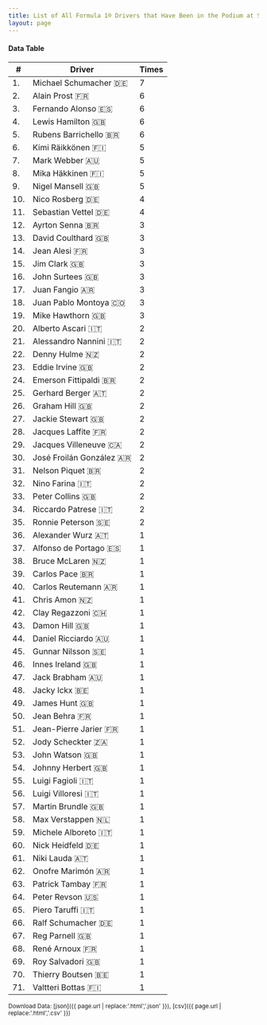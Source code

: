 ```yaml
---
title: List of All Formula 1® Drivers that Have Been in the Podium at Silverstone Circuit
layout: page
---
```


<canvas id="chart" width="400" height="180"></canvas>
<script>
var data = {
    "datasets": [
        {
            "backgroundColor": "#f3a935",
            "borderColor": "#f68639",
            "borderWidth": 1,
            "data": [
                7.0,
                6.0,
                6.0,
                6.0,
                6.0,
                5.0,
                5.0,
                5.0,
                5.0,
                4.0,
                4.0,
                3.0,
                3.0,
                3.0,
                3.0,
                3.0,
                3.0,
                3.0,
                3.0,
                2.0,
                2.0,
                2.0,
                2.0,
                2.0,
                2.0,
                2.0,
                2.0,
                2.0,
                2.0,
                2.0,
                2.0,
                2.0,
                2.0,
                2.0,
                2.0,
                1.0,
                1.0,
                1.0,
                1.0,
                1.0,
                1.0,
                1.0,
                1.0,
                1.0,
                1.0,
                1.0,
                1.0,
                1.0,
                1.0,
                1.0,
                1.0,
                1.0,
                1.0,
                1.0,
                1.0,
                1.0,
                1.0,
                1.0,
                1.0,
                1.0,
                1.0,
                1.0,
                1.0,
                1.0,
                1.0,
                1.0,
                1.0,
                1.0,
                1.0,
                1.0,
                1.0
            ],
            "label": "Times"
        }
    ],
    "labels": [
        "Michael Schumacher",
        "Alain Prost",
        "Fernando Alonso",
        "Lewis Hamilton",
        "Rubens Barrichello",
        "Kimi Räikkönen",
        "Mark Webber",
        "Mika Häkkinen",
        "Nigel Mansell",
        "Nico Rosberg",
        "Sebastian Vettel",
        "Ayrton Senna",
        "David Coulthard",
        "Jean Alesi",
        "Jim Clark",
        "John Surtees",
        "Juan Fangio",
        "Juan Pablo Montoya",
        "Mike Hawthorn",
        "Alberto Ascari",
        "Alessandro Nannini",
        "Denny Hulme",
        "Eddie Irvine",
        "Emerson Fittipaldi",
        "Gerhard Berger",
        "Graham Hill",
        "Jackie Stewart",
        "Jacques Laffite",
        "Jacques Villeneuve",
        "José Froilán González",
        "Nelson Piquet",
        "Nino Farina",
        "Peter Collins",
        "Riccardo Patrese",
        "Ronnie Peterson",
        "Alexander Wurz",
        "Alfonso de Portago",
        "Bruce McLaren",
        "Carlos Pace",
        "Carlos Reutemann",
        "Chris Amon",
        "Clay Regazzoni",
        "Damon Hill",
        "Daniel Ricciardo",
        "Gunnar Nilsson",
        "Innes Ireland",
        "Jack Brabham",
        "Jacky Ickx",
        "James Hunt",
        "Jean Behra",
        "Jean-Pierre Jarier",
        "Jody Scheckter",
        "John Watson",
        "Johnny Herbert",
        "Luigi Fagioli",
        "Luigi Villoresi",
        "Martin Brundle",
        "Max Verstappen",
        "Michele Alboreto",
        "Nick Heidfeld",
        "Niki Lauda",
        "Onofre Marimón",
        "Patrick Tambay",
        "Peter Revson",
        "Piero Taruffi",
        "Ralf Schumacher",
        "Reg Parnell",
        "René Arnoux",
        "Roy Salvadori",
        "Thierry Boutsen",
        "Valtteri Bottas"
    ]
};
var options = {
  legend: {
    display: false
  },
  scales: {
    xAxes: [{
      ticks: {
        beginAtZero: true,
        maxRotation: 180,
        display: window.innerWidth > 800
      }
    }],
    yAxes: [{
      ticks: {
        beginAtZero: true
      }
    }]
  },
  onResize: function(chart, size) {
    chart.options.scales.xAxes[0].ticks.display = size.width > 800;
  }
};
new Chart("chart", {
    data: data,
    type: 'bar',
    options: options
});
</script>



#### Data Table

| # | Driver | Times |
|--|--|--|
| 1. | Michael Schumacher 🇩🇪 | 7 |
| 2. | Alain Prost 🇫🇷 | 6 |
| 3. | Fernando Alonso 🇪🇸 | 6 |
| 4. | Lewis Hamilton 🇬🇧 | 6 |
| 5. | Rubens Barrichello 🇧🇷 | 6 |
| 6. | Kimi Räikkönen 🇫🇮 | 5 |
| 7. | Mark Webber 🇦🇺 | 5 |
| 8. | Mika Häkkinen 🇫🇮 | 5 |
| 9. | Nigel Mansell 🇬🇧 | 5 |
| 10. | Nico Rosberg 🇩🇪 | 4 |
| 11. | Sebastian Vettel 🇩🇪 | 4 |
| 12. | Ayrton Senna 🇧🇷 | 3 |
| 13. | David Coulthard 🇬🇧 | 3 |
| 14. | Jean Alesi 🇫🇷 | 3 |
| 15. | Jim Clark 🇬🇧 | 3 |
| 16. | John Surtees 🇬🇧 | 3 |
| 17. | Juan Fangio 🇦🇷 | 3 |
| 18. | Juan Pablo Montoya 🇨🇴 | 3 |
| 19. | Mike Hawthorn 🇬🇧 | 3 |
| 20. | Alberto Ascari 🇮🇹 | 2 |
| 21. | Alessandro Nannini 🇮🇹 | 2 |
| 22. | Denny Hulme 🇳🇿 | 2 |
| 23. | Eddie Irvine 🇬🇧 | 2 |
| 24. | Emerson Fittipaldi 🇧🇷 | 2 |
| 25. | Gerhard Berger 🇦🇹 | 2 |
| 26. | Graham Hill 🇬🇧 | 2 |
| 27. | Jackie Stewart 🇬🇧 | 2 |
| 28. | Jacques Laffite 🇫🇷 | 2 |
| 29. | Jacques Villeneuve 🇨🇦 | 2 |
| 30. | José Froilán González 🇦🇷 | 2 |
| 31. | Nelson Piquet 🇧🇷 | 2 |
| 32. | Nino Farina 🇮🇹 | 2 |
| 33. | Peter Collins 🇬🇧 | 2 |
| 34. | Riccardo Patrese 🇮🇹 | 2 |
| 35. | Ronnie Peterson 🇸🇪 | 2 |
| 36. | Alexander Wurz 🇦🇹 | 1 |
| 37. | Alfonso de Portago 🇪🇸 | 1 |
| 38. | Bruce McLaren 🇳🇿 | 1 |
| 39. | Carlos Pace 🇧🇷 | 1 |
| 40. | Carlos Reutemann 🇦🇷 | 1 |
| 41. | Chris Amon 🇳🇿 | 1 |
| 42. | Clay Regazzoni 🇨🇭 | 1 |
| 43. | Damon Hill 🇬🇧 | 1 |
| 44. | Daniel Ricciardo 🇦🇺 | 1 |
| 45. | Gunnar Nilsson 🇸🇪 | 1 |
| 46. | Innes Ireland 🇬🇧 | 1 |
| 47. | Jack Brabham 🇦🇺 | 1 |
| 48. | Jacky Ickx 🇧🇪 | 1 |
| 49. | James Hunt 🇬🇧 | 1 |
| 50. | Jean Behra 🇫🇷 | 1 |
| 51. | Jean-Pierre Jarier 🇫🇷 | 1 |
| 52. | Jody Scheckter 🇿🇦 | 1 |
| 53. | John Watson 🇬🇧 | 1 |
| 54. | Johnny Herbert 🇬🇧 | 1 |
| 55. | Luigi Fagioli 🇮🇹 | 1 |
| 56. | Luigi Villoresi 🇮🇹 | 1 |
| 57. | Martin Brundle 🇬🇧 | 1 |
| 58. | Max Verstappen 🇳🇱 | 1 |
| 59. | Michele Alboreto 🇮🇹 | 1 |
| 60. | Nick Heidfeld 🇩🇪 | 1 |
| 61. | Niki Lauda 🇦🇹 | 1 |
| 62. | Onofre Marimón 🇦🇷 | 1 |
| 63. | Patrick Tambay 🇫🇷 | 1 |
| 64. | Peter Revson 🇺🇸 | 1 |
| 65. | Piero Taruffi 🇮🇹 | 1 |
| 66. | Ralf Schumacher 🇩🇪 | 1 |
| 67. | Reg Parnell 🇬🇧 | 1 |
| 68. | René Arnoux 🇫🇷 | 1 |
| 69. | Roy Salvadori 🇬🇧 | 1 |
| 70. | Thierry Boutsen 🇧🇪 | 1 |
| 71. | Valtteri Bottas 🇫🇮 | 1 |

<small>Download Data: [json]({{ page.url | replace:'.html','.json' }}), [csv]({{ page.url | replace:'.html','.csv' }})</small>
